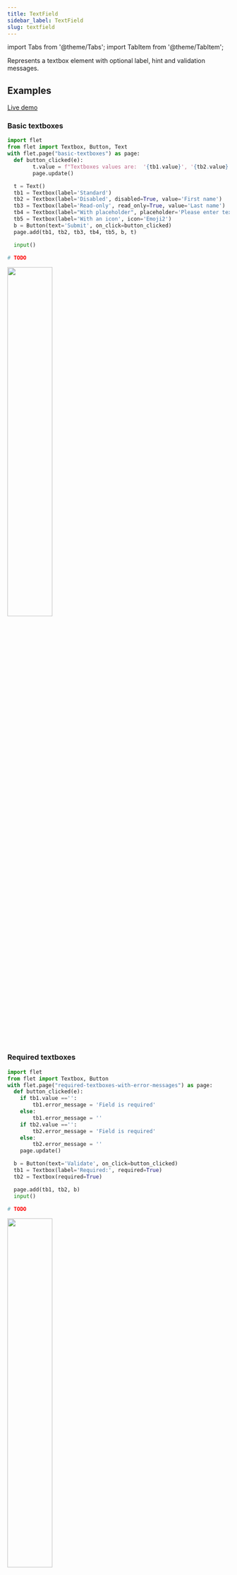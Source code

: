 ```yaml
---
title: TextField
sidebar_label: TextField
slug: textfield
---
```

import Tabs from '@theme/Tabs';
import TabItem from '@theme/TabItem';

Represents a textbox element with optional label, hint and validation messages.

## Examples

[Live demo](https://python-textbox-example.pgletio.repl.co)

### Basic textboxes

<Tabs groupId="language">
  <TabItem value="python" label="Python" default>

```python
import flet
from flet import Textbox, Button, Text
with flet.page("basic-textboxes") as page:
  def button_clicked(e):
        t.value = f"Textboxes values are:  '{tb1.value}', '{tb2.value}', '{tb3.value}', '{tb4.value}', '{tb5.value}'."
        page.update()

  t = Text()
  tb1 = Textbox(label='Standard')
  tb2 = Textbox(label='Disabled', disabled=True, value='First name')
  tb3 = Textbox(label='Read-only', read_only=True, value='Last name')  
  tb4 = Textbox(label="With placeholder", placeholder='Please enter text here')
  tb5 = Textbox(label='With an icon', icon='Emoji2')
  b = Button(text='Submit', on_click=button_clicked)
  page.add(tb1, tb2, tb3, tb4, tb5, b, t)

  input()
```
  </TabItem>
  <TabItem value="powershell" label="PowerShell">

```powershell
# TODO
```

  </TabItem>
</Tabs>

<img src="/img/docs/controls/textbox/basic-textboxes.gif" width="45%" />

### Required textboxes

<Tabs groupId="language">
  <TabItem value="python" label="Python" default>

```python
import flet
from flet import Textbox, Button
with flet.page("required-textboxes-with-error-messages") as page:
  def button_clicked(e):
    if tb1.value =='':
        tb1.error_message = 'Field is required'
    else:
        tb1.error_message = ''
    if tb2.value =='':
        tb2.error_message = 'Field is required'
    else:
        tb2.error_message = ''
    page.update()

  b = Button(text='Validate', on_click=button_clicked)
  tb1 = Textbox(label='Required:', required=True)
  tb2 = Textbox(required=True)

  page.add(tb1, tb2, b)
  input()
```
  </TabItem>
  <TabItem value="powershell" label="PowerShell">

```powershell
# TODO
```

  </TabItem>
</Tabs>

<img src="/img/docs/controls/textbox/required-textboxes.gif" width="45%" />

### Textbox with `change` event

<Tabs groupId="language">
  <TabItem value="python" label="Python" default>

```python
import flet
from flet import Text, Textbox

with flet.page("textbox-with-change-event") as page:

    def textbox_changed(e):
        t.value = e.control.value
        page.update()

    t = Text()
    tb = Textbox(
        label="Textbox with 'change' event:",
        on_change=textbox_changed,
    )

    page.add(tb, t)
    input()
```
  </TabItem>
  <TabItem value="powershell" label="PowerShell">

```powershell
# TODO
```

  </TabItem>
</Tabs>

<img src="/img/docs/controls/textbox/textbox-with-change-event.gif" width="45%" />

### Password with reveal button

<Tabs groupId="language">
  <TabItem value="python" label="Python" default>

```python
import flet
from flet import Textbox
with flet.page("password-with-reveal-button") as page:

  page.add(Textbox(label='Password with reveal button', password=True))
  
```
  </TabItem>
  <TabItem value="powershell" label="PowerShell">

```powershell
# TODO
```

  </TabItem>
</Tabs>

<img src="/img/docs/controls/textbox/password-with-reveal-button.gif" width="45%" />

### Multiline textboxes

<Tabs groupId="language">
  <TabItem value="python" label="Python" default>

```python
import flet
from flet import Textbox
with flet.page("multiline-textboxes") as page:

  page.add(
      Textbox(label='standard', multiline=True),
      Textbox(label='disabled', multiline=True, disabled=True, value='line1\nline2\nline3\nline4\nline5\n'),
      Textbox(label='With auto adjusted height', multiline=True, auto_adjust_height=True))
  
```
  </TabItem>
  <TabItem value="powershell" label="PowerShell">

```powershell
# TODO
```

  </TabItem>
</Tabs>

<img src="/img/docs/controls/textbox/multiline-textboxes.gif" width="45%" />

### Underlined and borderless textboxes

<Tabs groupId="language">
  <TabItem value="python" label="Python" default>

```python
import flet
from flet import Textbox
with flet.page("underlined-and-borderless-textboxes") as page:

  page.add(
    Textbox(label='Underlined', underlined=True, placeholder='Enter text here'),
    Textbox(label='Borderless', borderless=True, placeholder='Enter text here'))
  
```
  </TabItem>
  <TabItem value="powershell" label="PowerShell">

```powershell
# TODO
```

  </TabItem>
</Tabs>

<img src="/img/docs/controls/textbox/underlined-and-borderless-textboxes.gif" width="45%" />

### Underlined and borderless textboxes

<Tabs groupId="language">
  <TabItem value="python" label="Python" default>

```python
import flet
from flet import Textbox
with flet.page("suffix-prefix-textboxes") as page:

  page.add(
    Textbox(label='With prefix', prefix='https://'),
    Textbox(label='With suffix', suffix='.com'),
    Textbox(label='With prefix and suffix', prefix='https://', suffix='.com'))
  
```
  </TabItem>
  <TabItem value="powershell" label="PowerShell">

```powershell
# TODO
```

  </TabItem>
</Tabs>

<img src="/img/docs/controls/textbox/suffix-prefix-textboxes.png" width="45%" />

## Properties

| Name           | Type   | Default | Description |
| -------------- | ------ | ------- | ----------- |
| `value`        | string |         | Current value of the textbox. |
| `label`        | string |         | Label to display above the textbox.  |
| `placeholder`  | string |         | The short hint displayed in the textbox before the user enters a value. |
| `errorMessage` | string |         | Static error message displayed below the textbox. |
| `description`  | string |         | Description displayed below the textbox to provide additional details about what text to enter. |
| `prefix`       | string |         | Prefix displayed before the textbox contents. This is not included in the value. |
| `suffix`       | string |         | Suffix displayed after the textbox contents. This is not included in the value. |
| `icon`         | string |         | Icon shown in the textbox. |
| `iconColor`    | string |         | Icon color. |
| `multiline`    | bool   | `false` | Whether or not the textbox is a multiline text field. |
| `rows`         | number | `3`     | Initial size in rows of `multiline` TextBox. |
| `shiftEnter`   | bool   | `false` | Blocks `Enter` button in `multiline` TextBox, but pops up the event, so `Stack.submit` could be triggered. New line could still be entered with `Shift`+`Enter`. |
| `resizable`    | bool   | `true`  | Controls whether `multiline` TextBox is resizable by the user. Default is `true`. `autoAdjustHeight` is still respected even if `resizable` is `false`. |
| `required`     | bool   | `false` | Display textbox as required. |
| `readOnly`     | bool   | `false` | If true, the textbox is readonly. |
| `autoAdjustHeight`     | bool   | `false` | For multiline textboxes, whether or not to auto adjust textbox height. |
| `borderless`   | bool   | `false` | Whether or not the textbox is borderless. |
| `underlined`   | bool   | `false` | Whether or not the textbox is underlined. |
| `align`        | string | `left`  | Text alignment within textbox: `left` or `right`. |
| `password`     | bool   | `false` | Whether the textbox is a masked field for entering password. |
| `focused`      | bool   | `false` | When set to `true` the focus is set on the control when it's shown on the page or page opened. |
| `onChange`     | bool   | `false` | Whether `change` event should be fired while text is typed into the Textbox. This property is used by command-based client libraries only like Bash. |

## Events

| Name      | Description |
| --------- | ----------- |
| `change`  | Fires when the typed input for the Textbox has changed. For performance optimization this event is disabled unless `onChange` property set to `true`. |
| `focus`   | Fires when the control has received focus. |
| `blur`    | Fires when the control has lost focus. |